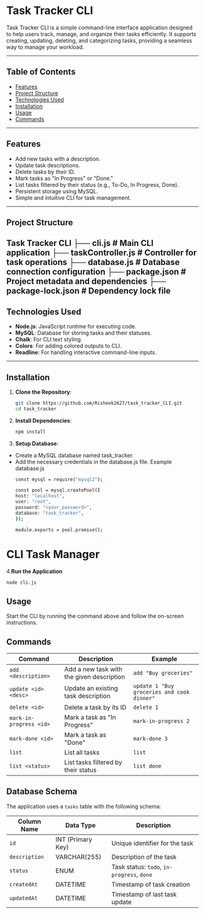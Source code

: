 # Task Tracker CLI

Task Tracker CLI is a simple command-line interface application designed to help users track, manage, and organize their tasks efficiently. It supports creating, updating, deleting, and categorizing tasks, providing a seamless way to manage your workload.

---

## Table of Contents

- [Features](#features)
- [Project Structure](#project-structure)
- [Technologies Used](#technologies-used)
- [Installation](#installation)
- [Usage](#usage)
- [Commands](#commands)
  
---

## Features

- Add new tasks with a description.
- Update task descriptions.
- Delete tasks by their ID.
- Mark tasks as "In Progress" or "Done."
- List tasks filtered by their status (e.g., To-Do, In Progress, Done).
- Persistent storage using MySQL.
- Simple and intuitive CLI for task management.

---

## Project Structure

Task Tracker CLI ├── cli.js # Main CLI application ├── taskController.js # Controller for task operations ├── database.js # Database connection configuration ├── package.json # Project metadata and dependencies ├── package-lock.json # Dependency lock file
---


## Technologies Used

- **Node.js**: JavaScript runtime for executing code.
- **MySQL**: Database for storing tasks and their statuses.
- **Chalk**: For CLI text styling.
- **Colors**: For adding colored outputs to CLI.
- **Readline**: For handling interactive command-line inputs.

---

## Installation

1. **Clone the Repository**:
   ```bash
   git clone https://github.com/Risheek2627/task_tracker_CLI.git
   cd task_tracker

2. **Install Dependencies**:
   ```bash
   npm install

3. **Setup Database**:
  - Create a MySQL database named task_tracker.
  - Add the necessary credentials in the database.js file.
       Example database.js
    ```bash
    const mysql = require("mysql2");

    const pool = mysql.createPool({
    host: "localhost",
    user: "root",
    password: "<your_password>",
    database: "task_tracker",
    });

    module.exports = pool.promise();
    

# CLI Task Manager

4.**Run the Application**

```bash
node cli.js
```

## **Usage**

Start the CLI by running the command above and follow the on-screen instructions.

## **Commands**

| **Command** | **Description** | **Example** |
|-------------|-----------------|-------------|
| `add <description>` | Add a new task with the given description | `add "Buy groceries"` |
| `update <id> <desc>` | Update an existing task description | `update 1 "Buy groceries and cook dinner"` |
| `delete <id>` | Delete a task by its ID | `delete 1` |
| `mark-in-progress <id>` | Mark a task as "In Progress" | `mark-in-progress 2` |
| `mark-done <id>` | Mark a task as "Done" | `mark-done 3` |
| `list` | List all tasks | `list` |
| `list <status>` | List tasks filtered by their status | `list done` |

## **Database Schema**

The application uses a `tasks` table with the following schema:

| **Column Name** | **Data Type** | **Description** |
|----------------|---------------|-----------------|
| `id` | INT (Primary Key) | Unique identifier for the task |
| `description` | VARCHAR(255) | Description of the task |
| `status` | ENUM | Task status: `todo`, `in-progress`, `done` |
| `createdAt` | DATETIME | Timestamp of task creation |
| `updatedAt` | DATETIME | Timestamp of last task update |
